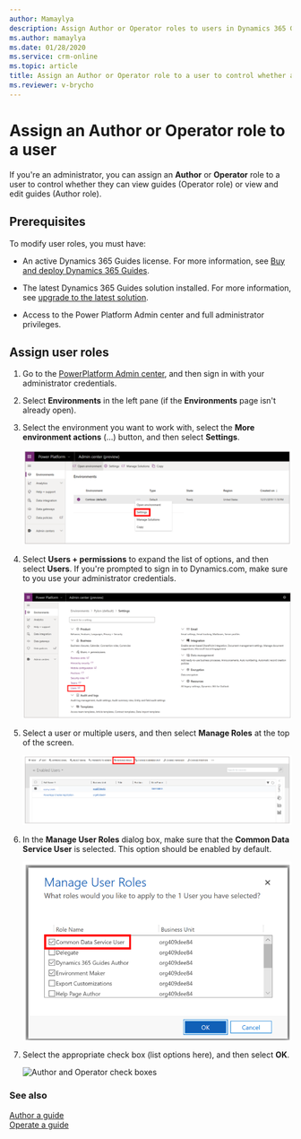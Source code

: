 ```yaml
---
author: Mamaylya
description: Assign Author or Operator roles to users in Dynamics 365 Guides to control whether users can edit and view guides (Author role) or just view guides (Operator role)
ms.author: mamaylya
ms.date: 01/28/2020
ms.service: crm-online
ms.topic: article
title: Assign an Author or Operator role to a user to control whether a user can author a guide or just view a guide (Operator role)
ms.reviewer: v-brycho
---
```


# Assign an Author or Operator role to a user

If you're an administrator, you can assign an **Author** or **Operator** role to a user to control whether they can view guides (Operator role) 
or view and edit guides (Author role).  

## Prerequisites
 
To modify user roles, you must have: 

- An active Dynamics 365 Guides license. For more information, see [Buy and deploy Dynamics 365 Guides](setup.md).

- The latest Dynamics 365 Guides solution installed. For more information, see [upgrade to the latest solution](upgrade.md). 

- Access to the Power Platform Admin center and full administrator privileges. 

## Assign user roles

1. Go to the [PowerPlatform Admin center](https://admin.powerplatform.microsoft.com/environments), and then sign in with your administrator credentials. 

2. Select **Environments** in the left pane (if the **Environments** page isn't already open).  

3. Select the environment you want to work with, select the **More environment actions** (...) button, and then select **Settings**.

   ![Environment settings](media/environment-settings.PNG "Environment settings")
 
4. Select **Users + permissions** to expand the list of options, and then select **Users**. If you're prompted to sign in to Dynamics.com, make sure to you use your administrator credentials.   
      
   ![Users selected](media/users-setting.PNG "Users selected")
 
5. Select a user or multiple users, and then select **Manage Roles** at the top of the screen. 
  
   ![Manage Roles](media/select-manage-roles.PNG "Manage Roles")

6. In the **Manage User Roles** dialog box, make sure that the **Common Data Service User** is selected. This option should 
be enabled by default.

   ![Common Data Service User check box](media/common-data-service-user.PNG "Common Data Service User check box")
 
7. Select the appropriate check box (list options here), and then select **OK**. 

   ![Author and Operator check boxes](media/author-operator-check-boxes.PNG "Author and Operator check boxes")

### See also

[Author a guide](authoring-overview.md)<br>
[Operate a guide](operator-guide.md)

